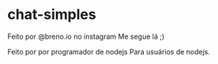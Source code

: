 # chat-simples
Feito por @breno.io no instagram 
Me segue lá ;) 

Feito por por programador de nodejs
Para usuários de nodejs.

